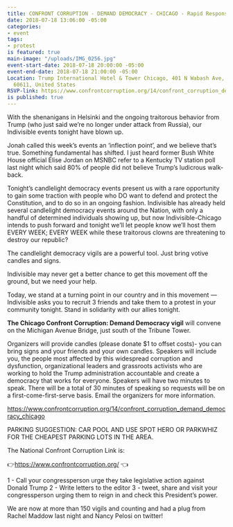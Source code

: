 ```yaml
---
title: CONFRONT CORRUPTION - DEMAND DEMOCRACY - CHICAGO - Rapid Response
date: 2018-07-18 13:06:00 -05:00
categories:
- event
tags:
- protest
is featured: true
main-image: "/uploads/IMG_0256.jpg"
event-start-date: 2018-07-18 20:00:00 -05:00
event-end-date: 2018-07-18 21:00:00 -05:00
Location: Trump International Hotel & Tower Chicago, 401 N Wabash Ave, Chicago, IL
  60611, United States
RSVP-link: https://www.confrontcorruption.org/14/confront_corruption_demand_democracy_chicago
is published: true
---
```


With the shenanigans in Helsinki and the ongoing traitorous behavior from Trump (who just said we’re no longer under attack from Russia), our Indivisible events tonight have blown up. 

Jonah called this week’s events an ‘inflection point’, and we believe that’s true. Something fundamental has shifted. I just heard former Bush White House official Elise Jordan on MSNBC refer to a Kentucky TV station poll last night which said 80% of people did not believe Trump’s ludicrous walk-back.

Tonight’s candlelight democracy events present us with a rare opportunity to gain some traction with people who DO want to defend and protect the Constitution, and to do so in an ongoing fashion. Indivisible has already held several candlelight democracy events around the Nation, with only a handful of determined individuals showing up, but now Indivisible-Chicago intends to push forward and tonight we’ll let people know we’ll host them EVERY WEEK; EVERY WEEK while these traitorous clowns are threatening to destroy our republic? 

The candlelight democracy vigils are a powerful tool. Just bring votive candles and signs. 

Indivisible may never get a better chance to get this movement off the ground, but we need your help.

Today, we stand at a turning point in our country and in this movement — Indivisible asks you to recruit 3 friends and take them to a protest in your community tonight.  Stand in solidarity with our allies tonight.  

**The Chicago Confront Corruption: Demand Democracy vigil** will convene on the Michigan Avenue Bridge, just south of the Tribune Tower.

Organizers will provide candles (please donate $1 to offset costs)- you can bring signs and your friends and your own candles. Speakers will include you, the people most affected by this widespread corruption and dysfunction, organizational leaders and grassroots activists who are working to hold the Trump administration accountable and create a democracy that works for everyone. Speakers will have two minutes to speak. There will be a total of 30 minutes of speaking so requests will be on a first-come-first-serve basis. Email the organizers for more information.

https://www.confrontcorruption.org/14/confront_corruption_demand_democracy_chicago

PARKING SUGGESTION: CAR POOL AND USE SPOT HERO OR PARKWHIZ FOR THE CHEAPEST PARKING LOTS IN THE AREA.  

The National Confront Corruption Link is: 

👉https://www.confrontcorruption.org/ 👈 

1 - Call your congressperson urge they take legislative action against Donald Trump
2 - Write letters to the editor
3 - tweet, share and visit your congressperson urging them to reign in and check this President’s power. 

We are now at more than 150 vigils and counting and had a plug from Rachel Maddow last night and Nancy Pelosi on twitter!  